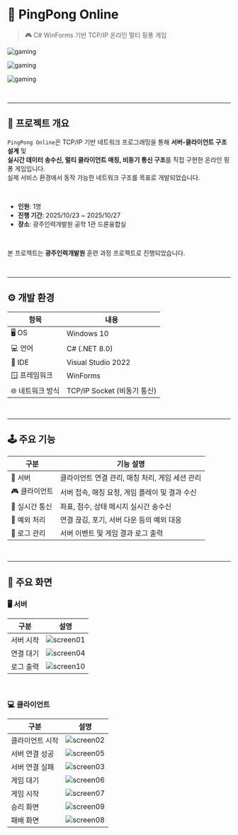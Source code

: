 # 🏓 PingPong Online

> 🎮 C# WinForms 기반 TCP/IP 온라인 멀티 핑퐁 게임


 ![gaming](imgs/moving03.gif)

 ![gaming](imgs/moving01.gif)

 ![gaming](imgs/moving02.gif)



<br>

---

## 📘 프로젝트 개요

`PingPong Online`은 TCP/IP 기반 네트워크 프로그래밍을 통해 **서버-클라이언트 구조 설계** 및  
**실시간 데이터 송수신, 멀티 클라이언트 매칭, 비동기 통신 구조**를 직접 구현한 온라인 핑퐁 게임입니다.  
실제 서비스 환경에서 동작 가능한 네트워크 구조를 목표로 개발되었습니다.

<br>


- **인원**: 1명
- **진행 기간**: 2025/10/23 ~ 2025/10/27  
- **장소**: 광주인력개발원 공학 1관 드론융합실  


<br>

본 프로젝트는 **광주인력개발원** 훈련 과정 프로젝트로 진행되었습니다.


<br>

---

## ⚙️ 개발 환경


| 항목 | 내용 |
|------|------|
| 🖥 OS | Windows 10 |
| 💻 언어 | C# (.NET 8.0) |
| 🧩 IDE | Visual Studio 2022 |
| 🪟 프레임워크 | WinForms |
| 🌐 네트워크 방식 | TCP/IP Socket (비동기 통신) |


<br>

---

## 🕹 주요 기능


| 구분 | 기능 설명 |
|------|------------|
| 🧠 서버 | 클라이언트 연결 관리, 매칭 처리, 게임 세션 관리 |
| 🎮 클라이언트 | 서버 접속, 매칭 요청, 게임 플레이 및 결과 수신 |
| 🔁 실시간 통신 | 좌표, 점수, 상태 메시지 실시간 송수신 |
| 🚨 예외 처리 | 연결 끊김, 포기, 서버 다운 등의 예외 대응 |
| 📜 로그 관리 | 서버 이벤트 및 게임 결과 로그 출력 |


<br>

---

## 🧱 주요 화면

### 🖥 서버
| 구분 | 설명 |
|------|------|
| 서버 시작 | ![screen01](imgs/screen01.png) |
| 연결 대기 | ![screen04](imgs/screen04.png) |
| 로그 출력 | ![screen10](imgs/screen10.png) |


<br>

### 💻 클라이언트
| 구분 | 설명 |
|------|------|
| 클라이언트 시작 | ![screen02](imgs/screen02.png) |
| 서버 연결 성공 | ![screen05](imgs/screen05.png) |
| 서버 연결 실패 | ![screen03](imgs/screen03.png) |
| 게임 대기 | ![screen06](imgs/screen06.png) |
| 게임 시작 | ![screen07](imgs/screen07.png) |
| 승리 화면 | ![screen09](imgs/screen09.png) |
| 패배 화면 | ![screen08](imgs/screen08.png) |

